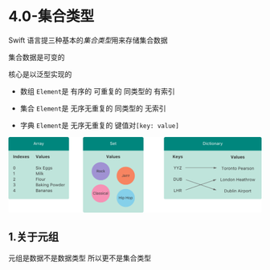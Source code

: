 # 4.0-集合类型

Swift 语言提三种基本的*集合类型*用来存储集合数据

集合数据是可变的

核心是以泛型实现的

- 数组 `Element`是 有序的 可重复的 同类型的 有索引

- 集合  `Element`是 无序无重复的  同类型的 无索引

- 字典  `Element`是 无序无重复的 键值对`[key: value]`

![4-CollectionTypes-5](./Resources/4-CollectionTypes-5.png)

## 1.关于元组

元组是数据不是数据类型 所以更不是集合类型